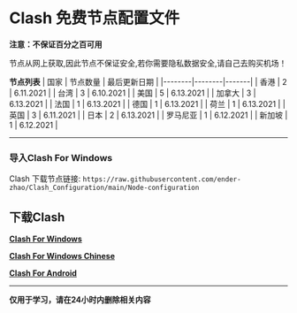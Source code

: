 # Clash 免费节点配置文件

**注意：不保证百分之百可用**

节点从网上获取,因此节点不保证安全,若你需要隐私数据安全,请自己去购买机场！

**节点列表**
| 国家 | 节点数量 | 最后更新日期 |
|--------|--------|-------|
| 香港 | 2 | 6.11.2021 |
| 台湾 | 3 | 6.10.2021 |
| 美国 | 5 | 6.13.2021 |
| 加拿大 | 3 | 6.13.2021 |
| 法国 | 1 | 6.13.2021 |
| 德国 | 1 | 6.13.2021 |
| 荷兰 | 1 | 6.13.2021 |
| 英国 | 3 | 6.11.2021 |
| 日本 | 2 | 6.13.2021 |
| 罗马尼亚 | 1 | 6.12.2021 |
| 新加坡 | 1 | 6.12.2021 |
***
### 导入Clash For Windows

Clash 下载节点链接: `https://raw.githubusercontent.com/ender-zhao/Clash_Configuration/main/Node-configuration`

## 下载Clash

**[Clash For Windows](https://github.com/Fndroid/clash_for_windows_pkg/releases)**

**[Clash For Windows Chinese](https://github.com/ender-zhao/Clash-for-Windows_Chinese)**

**[Clash For Android](https://play.google.com/store/apps/details?id=com.github.kr328.clash&hl=zh-CN)**

***
**仅用于学习，请在24小时内删除相关内容**
